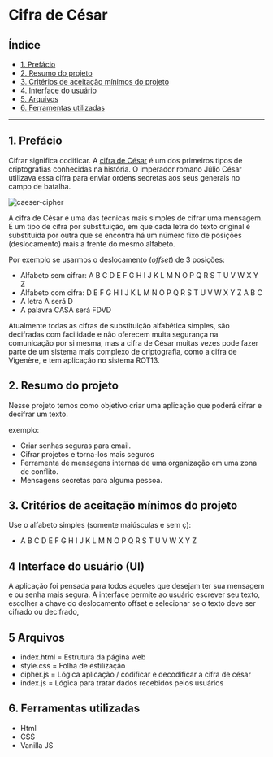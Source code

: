 # Cifra de César

## Índice

* [1. Prefácio](#1-prefácio)
* [2. Resumo do projeto](#2-resumo-do-projeto)
* [3. Critérios de aceitação mínimos do projeto](#3-Critérios-de-aceitação-mínimos-do-projeto)
* [4. Interface do usuário](#4-Interface-do-usuário)
* [5. Arquivos](#5-Arquivos)
* [6. Ferramentas utilizadas](#6-Ferramentas-utilizadas)

***

## 1. Prefácio

Cifrar significa codificar. A [cifra de César](https://pt.wikipedia.org/wiki/Cifra_de_C%C3%A9sar)
é um dos primeiros tipos de criptografias conhecidas na história.
O imperador romano Júlio César utilizava essa cifra para enviar
ordens secretas aos seus generais no campo de batalha.

![caeser-cipher](https://user-images.githubusercontent.com/11894994/60990999-07ffdb00-a320-11e9-87d0-b7c291bc4cd1.png)

A cifra de César é uma das técnicas mais simples de cifrar uma mensagem. É um
tipo de cifra por substituição, em que cada letra do texto original é
substituida por outra que se encontra há um número fixo de posições
(deslocamento) mais a frente do mesmo alfabeto.

Por exemplo se usarmos o deslocamento (_offset_) de 3 posições:

* Alfabeto sem cifrar: A B C D E F G H I J K L M N O P Q R S T U V W X Y Z
* Alfabeto com cifra:  D E F G H I J K L M N O P Q R S T U V W X Y Z A B C
* A letra A será D
* A palavra CASA será FDVD

Atualmente todas as cifras de substituição alfabética simples, são decifradas
com facilidade e não oferecem muita segurança na comunicação por si mesma,
mas a cifra de César muitas vezes pode fazer parte de um sistema
mais complexo de criptografia, como
a cifra de Vigenère, e tem aplicação no sistema ROT13.

## 2. Resumo do projeto

Nesse projeto temos como objetivo criar uma aplicação que poderá cifrar e decifrar um texto.

exemplo:

* Criar senhas seguras para email.
* Cifrar projetos e torna-los mais seguros
* Ferramenta de mensagens internas de uma organização
  em uma zona de conflito.
* Mensagens secretas para alguma pessoa.

## 3. Critérios de aceitação mínimos do projeto

Use o alfabeto simples (somente maiúsculas e sem ç):

* A B C D E F G H I J K L M N O P Q R S T U V W X Y Z


## 4 Interface do usuário (UI)

A aplicação foi pensada para todos aqueles que desejam ter sua mensagem e ou senha mais segura.
A interface permite ao usuário escrever seu texto, escolher a chave do deslocamento offset e selecionar se o texto deve ser cifrado ou decifrado, 



## 5 Arquivos

- index.html = Estrutura da página web
- style.css = Folha de estilização
- cipher.js = Lógica aplicação / codificar e decodificar a cifra de césar
- index.js = Lógica para tratar dados recebidos pelos usuários


## 6. Ferramentas utilizadas
- Html
- CSS
- Vanilla JS

